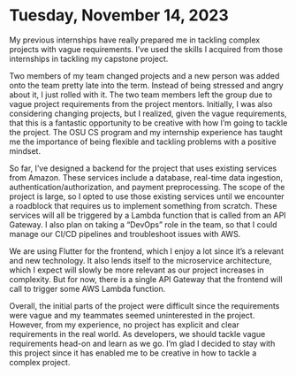 
# Tuesday, November 14, 2023

My previous internships have really prepared me in tackling complex projects with vague requirements. I’ve used the skills I acquired from those internships in tackling my capstone project.

Two members of my team changed projects and a new person was added onto the team pretty late into the term. Instead of being stressed and angry about it, I just rolled with it. The two team members left the group due to vague project requirements from the project mentors. Initially, I was also considering changing projects, but I realized, given the vague requirements, that this is a fantastic opportunity to be creative with how I’m going to tackle the project. The OSU CS program and my internship experience has taught me the importance of being flexible and tackling problems with a positive mindset.

So far, I’ve designed a backend for the project that uses existing services from Amazon. These services include a database, real-time data ingestion, authentication/authorization, and payment preprocessing. The scope of the project is large, so I opted to use those existing services until we encounter a roadblock that requires us to implement something from scratch. These services will all be triggered by a Lambda function that is called from an API Gateway. I also plan on taking a “DevOps” role in the team, so that I could manage our CI/CD pipelines and troubleshoot issues with AWS.

We are using Flutter for the frontend, which I enjoy a lot since it’s a relevant and new technology. It also lends itself to the microservice architecture, which I expect will slowly be more relevant as our project increases in complexity. But for now, there is a single API Gateway that the frontend will call to trigger some AWS Lambda function.

Overall, the initial parts of the project were difficult since the requirements were vague and my teammates seemed uninterested in the project. However, from my experience, no project has explicit and clear requirements in the real world. As developers, we should tackle vague requirements head-on and learn as we go. I’m glad I decided to stay with this project since it has enabled me to be creative in how to tackle a complex project.
